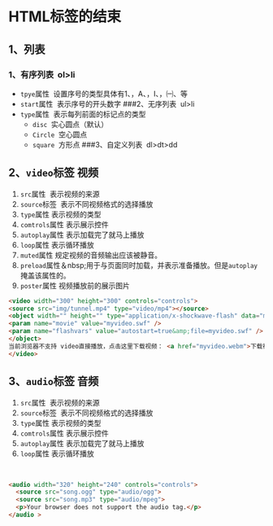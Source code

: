 # HTML标签的结束 
## 1、列表
### 1、有序列表   &nbsp;ol>li

 - `tpye`属性  &nbsp;设置序号的类型具体有1、，A、，Ⅰ、，㈠、等
 - `start`属性  &nbsp;表示序号的开头数字
###2、无序列表 &nbsp;ul>li
 - `type`属性 &nbsp;表示每列前面的标记点的类型
	- `disc`  &nbsp;实心圆点（默认）
	- `Circle`  &nbsp;空心圆点
	- `square`  &nbsp;方形点
###3、自定义列表  &nbsp;dl>dt>dd
   
## 2、`video`标签 视频

 1. `src`属性 &nbsp;表示视频的来源
 2. `source`标签 &nbsp;表示不同视频格式的选择播放
 3. `type`属性&nbsp;表示视频的类型
 4. `comtrols`属性&nbsp;表示展示控件
 5. `autoplay`属性&nbsp;表示加载完了就马上播放
 6. `loop`属性&nbsp;表示循环播放
 7. `muted`属性&nbsp;规定视频的音频输出应该被静音。
 8. `preload`属性＆nbsp;用于与页面同时加载，并表示准备播放。但是`autoplay`掩盖该属性的。
 9. `poster`属性&nbsp;视频播放前的展示图片

    
 ```html
 <video width="300" height="300" controls="controls">
<source src="img/tunnel.mp4" type="video/mp4"></source>
<object width="" height="" type="application/x-shockwave-flash" data="myvideo.swf">
<param name="movie" value="myvideo.swf" />
<param name="flashvars" value="autostart=true&amp;file=myvideo.swf" />
</object>
当前浏览器不支持 video直接播放，点击这里下载视频： <a href="myvideo.webm">下载视频</a>
</video>
 ```

## 3、`audio`标签 音频
 1. `src`属性 &nbsp;表示视频的来源
 2. `source`标签 &nbsp;表示不同视频格式的选择播放
 3. `type`属性&nbsp;表示视频的类型
 4. `comtrols`属性&nbsp;表示展示控件
 5. `autoplay`属性&nbsp;表示加载完了就马上播放
 6. `loop`属性&nbsp;表示循环播放


​    
```html
<audio width="320" height="240" controls="controls">
  <source src="song.ogg" type="audio/ogg">
  <source src="song.mp3" type="audio/mpeg">
  <p>Your browser does not support the audio tag.</p>
</audio >
```
